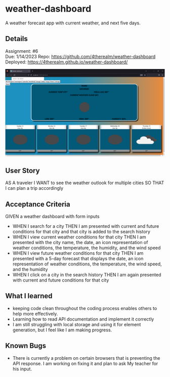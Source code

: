 # weather-dashboard
A weather forecast app with current weather, and next five days.
## Details
Assignment: #6  
Due: 1/14/2023
Repo: https://github.com/4therealm/weather-dashboard  
Deployed: https://4therealm.github.io/weather-dashboard/    

<img src="/images/screenshot.PNG"> 

## User Story  
AS A traveler
I WANT to see the weather outlook for multiple cities
SO THAT I can plan a trip accordingly  

## Acceptance Criteria  
GIVEN a weather dashboard with form inputs
* WHEN I search for a city
THEN I am presented with current and future conditions for that city and that city is added to the search history
* WHEN I view current weather conditions for that city
THEN I am presented with the city name, the date, an icon representation of weather conditions, the temperature, the humidity, and the wind speed
* WHEN I view future weather conditions for that city
THEN I am presented with a 5-day forecast that displays the date, an icon representation of weather conditions, the temperature, the wind speed, and the humidity
* WHEN I click on a city in the search history
THEN I am again presented with current and future conditions for that city

## What I learned
* keeping code clean throughout the coding process enables others to help more effectively.  
* Learning how to read API documentation and implement it correctly
* I am still struggling with local storage and using it for element generation, but I feel like I am making progress.

## Known Bugs
* There is currently a problem on certain browsers that is preventing the API response. I am working on fixing it and plan to ask My teacher for his input.
